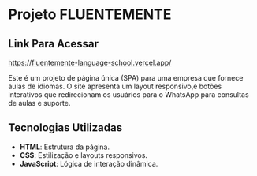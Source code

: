 # Projeto FLUENTEMENTE

## Link Para Acessar

https://fluentemente-language-school.vercel.app/


Este é um projeto de página única (SPA) para uma empresa que fornece aulas de idiomas. O site apresenta um layout responsivo,e botões interativos que redirecionam os usuários para o WhatsApp para consultas de aulas e suporte.

## Tecnologias Utilizadas

- **HTML**: Estrutura da página.
- **CSS**: Estilização e layouts responsivos.
- **JavaScript**: Lógica de interação dinâmica.


